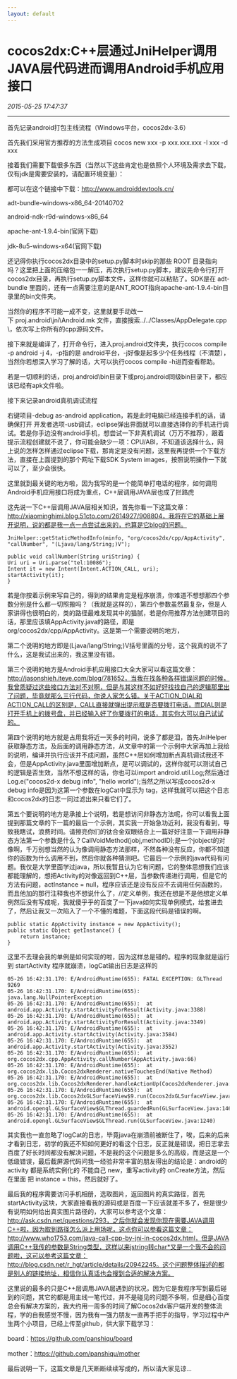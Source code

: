 ```yaml
---
layout: default
---
```


# cocos2dx:C++层通过JniHelper调用JAVA层代码进而调用Android手机应用接口
_2015-05-25 17:47:37_

* * *

首先记录android打包主线流程（Windows平台，cocos2dx-3.6）

首先我们采用官方推荐的方法生成项目 cocos new xxx -p xxx.xxx.xxx -l xxx -d xxx

接着我们需要下载很多东西（当然以下这些肯定也是依照个人环境及需求去下载，仅有jdk是需要安装的，请配置环境变量）：

都可以在这个链接中下载：http://www.androiddevtools.cn/

adt-bundle-windows-x86_64-20140702

android-ndk-r9d-windows-x86_64

apache-ant-1.9.4-bin(官网下载)

jdk-8u5-windows-x64(官网下载)

还记得你执行cocos2dx目录中的setup.py脚本时skip的那些 ROOT 目录指向吗？这里把上面的压缩包一一解压，再次执行setup.py脚本，建议先命令行打开cocos2dx目录，再执行setup.py脚本文件，这样你就可以粘贴了。SDK是在 adt-bundle 里面的，还有一点需要注意的是ANT_ROOT指向apache-ant-1.9.4-bin目录里的bin文件夹。

当然你的程序不可能一成不变，这里就要手动改一下 proj.android\jni\Android.mk 文件，直接搜索../../Classes/AppDelegate.cpp \，依次写上你所有的cpp源码文件。

接下来就是编译了，打开命令行，进入proj.android文件夹，执行cocos compile -p android -j 4，-p指的是 android平台，-j好像是起多少个任务线程（不清楚），当然你若想深入学习了解的话，大可以执行cocos compile -h进而查看帮助。

若是一切顺利的话，proj.android\bin目录下或proj.android同级bin目录下，都应该已经有apk文件啦。

接下来记录android真机调试流程

右键项目-debug as-android application，若是此时电脑已经连接手机的话，请确保打开 开发者选项-usb调试，eclipse弹出界面就可以直接选择你的手机进行调试。若是你手边没有android手机，想尝试一下非真机调试（万万不推荐），跟着提示流程创建就不说了，你可能会缺少一项：CPU/ABI，不知道该选择什么，网上说的怎样怎样通过eclipse下载，那肯定是没有问题，这里我再提供一个下载方法，直接在上面提到的那个网址下载SDK System images，按照说明操作一下就可以了，至少会很快。

这里就到最关键的地方啦，因为我写的是一个能简单打电话的程序，如何调用Android手机应用接口将成为重点，C++层调用JAVA层也成了拦路虎

这先说一下C++层调用JAVA层相关知识，首先你看一下这篇文章：http://xiaominghimi.blog.51cto.com/2614927/908804，我将在它的基础上展开说明，说的都是我一点一点尝试出来的，也算是它blog的问题。

```
JniHelper::getStaticMethodInfo(minfo, "org/cocos2dx/cpp/AppActivity", "callNumber", "(Ljava/lang/String;)V");
```

```
public void callNumber(String uriString) {
Uri uri = Uri.parse("tel:10086");
Intent it = new Intent(Intent.ACTION_CALL, uri);
startActivity(it);
}
```

若是你按着示例来写自己的，得到的结果肯定是程序崩溃，你难道不想想那四个参数分别是什么都一切照搬吗？（我就是这样的），第四个参数虽然最复杂，但是人家讲得也很明白的，类的路径最难发现其中的猫腻，若是你用推荐方法创建项目的话，那里应该填AppActivity.java的路径，即是org/cocos2dx/cpp/AppActivity。这是第一个需要说明的地方，

第二个说明的地方即是(Ljava/lang/String;)V括号里面的分号，这个我真的说不了什么，这是我试出来的，我这里没有错。

第三个说明的地方是Android手机应用接口大全大家可以看这篇文章：http://jasonshieh.iteye.com/blog/781652，当我在找各种各样错误问题的时候，我曾质疑过这些接口方法对不对啊，但是与其这样不如好好找找自己的逻辑那里出了问题，毕竟就那么三行代码，你说人家怎么错。关于ACTION_DIAL和ACTION_CALL的区别是，CALL直接就弹出提示框是否要拨打电话，而DIAL则是打开手机上的拨号盘，并已经输入好了你要拨打的电话，其实你大可以自己试试的。

第四个说明的地方就是占用我将近一天多的时间，说多了都是泪，首先JniHelper获取静态方法，及后面的调用静态方法，从文章中的第一个示例中大家再加上我给的说明，编译并执行应该并不成问题，虽然C++层如何增加断点真机调试我还不会，但是AppActivity.java里面增加断点，是可以调试的，这样你就可以测试自己的逻辑是否生效，当然不想这样的话，你也可以import android.util.Log;然后通过Log.e("cocos2d-x debug info", "hello world");当然之所以写成cocos2d-x debug info是因为这第一个参数在logCat中显示为 tag，这样我就可以把这个日志和cocos2dx的日志一同过滤出来只看它们了。

第五个要说明的地方是承接上个说明，若是想访问非静态方法呢，你可以看我上面提到那篇文章的下一篇的最后一个示例，其实我一开始急功近利，我没有看到，导致我瞎试，浪费时间。请擦亮你们的钛合金双眼结合上一篇好好注意一下调用非静态方法第一个参数是什么？CallVoidMethod(jobj,methodID);是一个jobject的对像啊，千万别想当然的认为像调用静态方法那样，不然各种没有反应，你都不知道你的函数为什么调用不到，然后你就各种猜测吧。它最后一个示例的java代码有问题。我仅是大学里面学过java，所以我暂且认为它有问题，它的整体思想我们应该都能理解的，想把Activity的对像返回到C++层，当参数传递进行调用，但是它的方法有问题，actInstance = null，程序应该还是没有反应不去调用任何函数的，而且他加的那行注释我也不想说什么了，//定义单例，我还在想是不是他想定义单例然后没有写成呢，我就傻乎乎的百度了一下java如何实现单例模式，给套进去了，然后让我又一次陷入了一个不懂的难题，下面这段代码是错误的啊。

```
public static AppActivity instance = new AppActivity();
public static Object getInstance() {
	return instance;
}
```

这里不去理会我的单例是如何实现的啦，因为这样总是错的。程序的现象就是运行到 startActivity 程序就崩溃，logCat输出日志是这样的

```
05-26 16:42:31.170: E/AndroidRuntime(655): FATAL EXCEPTION: GLThread 9269
05-26 16:42:31.170: E/AndroidRuntime(655): java.lang.NullPointerException
05-26 16:42:31.170: E/AndroidRuntime(655): 	at android.app.Activity.startActivityForResult(Activity.java:3388)
05-26 16:42:31.170: E/AndroidRuntime(655): 	at android.app.Activity.startActivityForResult(Activity.java:3349)
05-26 16:42:31.170: E/AndroidRuntime(655): 	at android.app.Activity.startActivity(Activity.java:3584)
05-26 16:42:31.170: E/AndroidRuntime(655): 	at android.app.Activity.startActivity(Activity.java:3552)
05-26 16:42:31.170: E/AndroidRuntime(655): 	at org.cocos2dx.cpp.AppActivity.callNumber(AppActivity.java:66)
05-26 16:42:31.170: E/AndroidRuntime(655): 	at org.cocos2dx.lib.Cocos2dxRenderer.nativeTouchesEnd(Native Method)
05-26 16:42:31.170: E/AndroidRuntime(655): 	at org.cocos2dx.lib.Cocos2dxRenderer.handleActionUp(Cocos2dxRenderer.java:130)
05-26 16:42:31.170: E/AndroidRuntime(655): 	at org.cocos2dx.lib.Cocos2dxGLSurfaceView$9.run(Cocos2dxGLSurfaceView.java:257)
05-26 16:42:31.170: E/AndroidRuntime(655): 	at android.opengl.GLSurfaceView$GLThread.guardedRun(GLSurfaceView.java:1462)
05-26 16:42:31.170: E/AndroidRuntime(655): 	at android.opengl.GLSurfaceView$GLThread.run(GLSurfaceView.java:1240)
```

其实我也一直忽略了logCat的日志，毕竟java在崩溃前被断住了，唉，后来的后来才看到日志，初学的我还不知如何更好的看这个日志，反正就是错误，把日志拿去百度了好长时间都没有解决问题，不是我的这个问题是多么的高级，而是这是一个低级错误，最后截屏源代码问我一经验非常丰富的朋友得出的结论是：android的activity 都是系统实例化的 不能自己 new，重写activity的 onCreate方法，然后在里面 把 instance = this，然后就好了。

最后我的程序需要访问手机相册，选取图片，返回图片的真实路径，首先startActivity这块，大家直接看我的源码或是百度一下应该就差不多了，但是很少有说明如何给出真实图片路径的，大家可以参考这个文章：http://ask.csdn.net/questions/293，之后你就会发现你现在需要JAVA调用C++啦，因为取到路径怎么派上用场呢，这点你可以参看这篇文章：http://www.who1753.com/java-call-cpp-by-jni-in-cocos2dx.html，但是JAVA调用C++我传的参数是String类型，这样以来jstring转char*又是一个我不会的问题啦，这可以参考这篇文章：http://blog.csdn.net/r_hgt/article/details/20942245。这个问题整体描述的都是别人的链接地址，相信你认真话也会搜到合适的解决方案。

这里说的最多的只是C++层调用JAVA层遇到的状况，因为它是我程序写到最后碰到的问题，其它的都是用主线一笔代过，并不是碰见的问题不多啊，但是细心百度总会有解决方案的，我大约用一周多的时间了解Cocos2dx客户端开发的整体流程，学的自我感觉不慢，因为我有一强力朋友一直再手把手的指导，学习过程中产生两个小项目，已经上传至github，供大家下载学习：

board：https://github.com/panshiqu/board

mother：https://github.com/panshiqu/mother

最后说明一下，这篇文章是几天断断续续写成的，所以请大家见谅...
